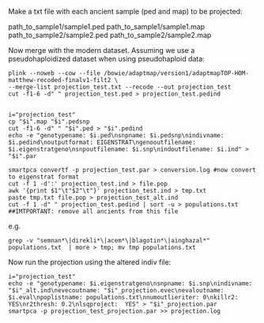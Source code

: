 Make a txt file with each ancient sample (ped and map) to be projected:

path_to_sample1/sample1.ped path_to_sample1/sample1.map
path_to_sample2/sample2.ped path_to_sample2/sample2.map

Now merge with the modern dataset. Assuming we use a pseudohaploidized dataset when using pseudohaploid data:
```
plink --noweb --cow --file /bowie/adaptmap/version1/adaptmapTOP-HOM-matthew-recoded-finalv1-filt2 \
--merge-list projection_test.txt --recode --out projection_test
cut -f1-6 -d" " projection_test.ped > projection_test.pedind


i="projection_test"
cp "$i".map "$i".pedsnp
cut -f1-6 -d" " "$i".ped > "$i".pedind
echo -e "genotypename: $i.ped\nsnpname: $i.pedsnp\nindivname: $i.pedind\noutputformat: EIGENSTRAT\ngenooutfilename: $i.eigenstratgeno\nsnpoutfilename: $i.snp\nindoutfilename: $i.ind" > "$i".par

smartpca convertf -p projection_test.par > conversion.log #now convert to eigenstrat format
cut -f 1 -d':' projection_test.ind > file.pop
awk '{print $1"\t"$2"\t"}' projection_test.ind > tmp.txt
paste tmp.txt file.pop > projection_test_alt.ind
cut -f 1 -d" " projection_test.pedind | sort -u > populations.txt ##IMTPORTANT: remove all ancients from this file
```
e.g.
```
grep -v "semnan*\|direkli*\|acem*\|blagotin*\|ainghazal*" populations.txt  | more > tmp; mv tmp populations.txt
```
Now run the projection using the altered indiv file:
```
i="projection_test"
echo -e "genotypename: $i.eigenstratgeno\nsnpname: $i.snp\nindivname: "$i"_alt.ind\nevecoutname: "$i"_projection.evec\nevaloutname: $i.eval\npoplistname: populations.txt\nnumoutlieriter: 0\nkillr2: YES\nr2thresh: 0.2\nlsqproject:  YES" > "$i"_projection.par
smartpca -p projection_test_projection.par >> projection.log
```


